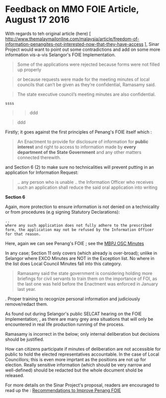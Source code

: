 # Feedback on MMO FOIE Article, August 17 2016

With regards to teh original article (here) [ http://www.themalaymailonline.com/malaysia/article/freedom-of-information-penangites-not-interested-now-that-they-have-access ], Sinar Project would want to point out some contradictions and add on some more information vis-a-vis Selangor's FOIE Implementation.

> Some of the applications were rejected because forms were not filled up properly 

> or because requests were made for the meeting minutes of local councils that can’t be given as they’re confidential, Ramasamy said. 

> The state executive council’s meeting minutes are also confidential.

	ssss

>> ddd

> ddd

Firstly; it goes against the first principles of Penang's FOIE itself which :

> An Enactment to provide for disclosure of information for **public interest** and right to access to information made by **every department of the State Government** and any other matters connected therewith.

and Section 6 (2) to make sure no technicalities will prevent putting in an application for Information Request:

> .. any person who is unable .. the Information Officer who receives such an application shall reduce the said oral application into writing

**Section 6**

Again, more protection to ensure information is not denied on a technicality or from procedures (e.g signing Statutory Declarations):

	..
	where any such application does not fully adhere to the prescribed form, the application may not be refused by the Information Officer for that reason.


Here, again we can see Penang's FOIE ; see the [MBPJ OSC Minutes](http://data.sinarproject.org/dataset/mbpj-minutes-index-jawatankuasa-osc-2015)

In any case; Section 11 only covers (which already is over-broad); unlike in Selangor where EXCO Minutes are NOT in the Exception list.  No where in the list does Local Council Minutes fall into this category.


> Ramasamy said the state government is considering holding more briefings for civil servants to train them on the importance of FOI, as the last one was held before the Enactment was enforced in January last year. 

.  Proper training to recognize personal information and judiciously remove/redact them.  

As found out during Selangor's public SELCAT hearing on the FOIE Implementation; , as there are many grey area situations that will only be encountered in real life production running of the process.

Ramasamy is incorrect in the below; only internal deliberation but decisions should be justified.

How can citizens participate if minutes of deliberation are not accessible for public to hold the elected representatives accountable.  In the case of Local Councillors; this is even more imprtant as the positions are not up for election.  Really sensitive information (which should be very narrow and well-defined) should be redacted but the whole document shold be released.

For more details on the Sinar Project's proposal, readers are encouraged to read up the : [Recommendations to Improve Penang FOIE](https://right2know.my/2016/08/12/recommendations-to-improve-penang-freedom-of-information-enactment-foie/)

